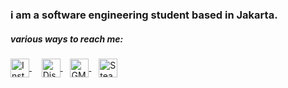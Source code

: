 <h3>i am a software engineering student based in Jakarta.</h3>
<!--
<div style="display: flex; flex-direction: column; align-items: flex-start; justify-content: flex-start;">
  <img height="180em" src="https://github-readme-stats-eight-theta.vercel.app/api?username=abrahamgregorius&show_icons=true&theme=algolia&include_all_commits=true&count_private=true">
  <img height="180em" src="https://github-readme-stats-eight-theta.vercel.app/api/top-langs/?username=abrahamgregorius&layout=compact&langs_count=8&theme=algolia"/>
</div>
-->

<h5 align="left">various ways to reach me:</h5>
<a href="https://instagram.com/grgsxx" target="_blank">
  <img align="center" src="https://cdn.jsdelivr.net/npm/simple-icons@3.0.1/icons/instagram.svg" alt="Instagram" height="30" />
</a>
  &nbsp; &nbsp;
<a href="https://discord.com/users/716549561245761557" target="_blank">
  <img align="center" src="https://img.icons8.com/ios-glyphs/60/000000/discord-logo.png" alt="Discord" height="30"/>
</a>
  &nbsp;&nbsp;
<a href="https://mail.google.com/mail/u/0/?fs=1&tf=cm&to=athioii6@gmail.com" target="_blank">
  <img align="center" src="https://img.icons8.com/ios-glyphs/60/000000/email.png" alt="GMail" height="30"/>
</a>
  &nbsp;&nbsp;
<a href="https://steamcommunity.com/id/grgsxx/" target="_blank">
  <img align="center" src="https://img.icons8.com/ios-glyphs/30/000000/steam.png" alt="Steam" height="30"/>
  </a>
